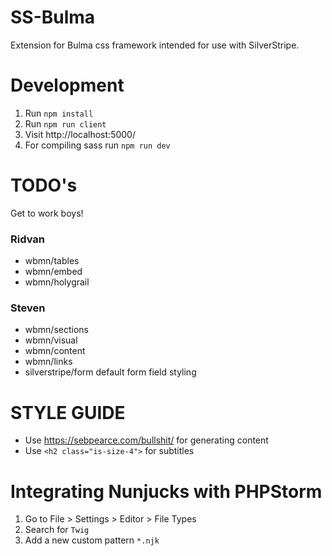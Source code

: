 # SS-Bulma
Extension for Bulma css framework intended for use with SilverStripe.

# Development
1. Run `npm install`
2. Run `npm run client`
3. Visit http://localhost:5000/
4. For compiling sass run `npm run dev`

# TODO's
Get to work boys!

### Ridvan
* wbmn/tables
* wbmn/embed
* wbmn/holygrail

### Steven
* wbmn/sections
* wbmn/visual
* wbmn/content
* wbmn/links
* silverstripe/form default form field styling

# STYLE GUIDE
* Use https://sebpearce.com/bullshit/ for generating content
* Use `<h2 class="is-size-4">` for subtitles

# Integrating Nunjucks with PHPStorm
1. Go to File > Settings > Editor > File Types
2. Search for `Twig`
3. Add a new custom pattern `*.njk`

